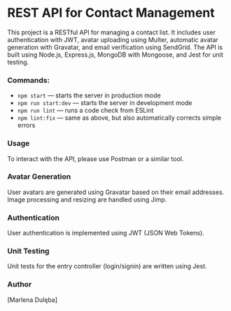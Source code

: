 # REST API for Contact Management

This project is a RESTful API for managing a contact list. It includes user authentication with JWT, avatar uploading using Multer, automatic avatar generation with Gravatar, and email verification using SendGrid. The API is built using Node.js, Express.js, MongoDB with Mongoose, and Jest for unit testing.

### Commands:

- `npm start` &mdash;  starts the server in production mode
- `npm run start:dev` &mdash; starts the server in development mode 
- `npm run lint` &mdash; runs a code check from ESLint
- `npm lint:fix` &mdash; same as above, but also automatically corrects simple errors

### Usage
To interact with the API, please use Postman or a similar tool.

### Avatar Generation
User avatars are generated using Gravatar based on their email addresses.
Image processing and resizing are handled using Jimp.

### Authentication
User authentication is implemented using JWT (JSON Web Tokens).

### Unit Testing
Unit tests for the entry controller (login/signin) are written using Jest.

### Author
[Marlena Dulęba]
